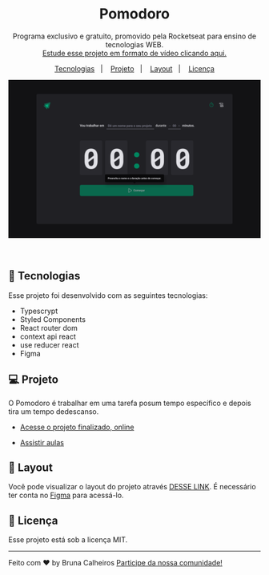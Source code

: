 <h1 align="center"> Pomodoro </h1>

<p align="center">
Programa exclusivo e gratuito, promovido pela Rocketseat para ensino de tecnologias WEB. <br/>
<a href="https://lp.rocketseat.com.br/devlinks/inscricao?utm_source=github&utm_medium=descricao&utm_campaign=capture-devlinks&utm_term=organic&utm_content=descricao-github-mayk-brito">Estude esse projeto em formato de vídeo clicando aqui.</a>
</p>

<p align="center">
  <a href="#-tecnologias">Tecnologias</a>&nbsp;&nbsp;&nbsp;|&nbsp;&nbsp;&nbsp;
  <a href="https://pomodoro-chi-three.vercel.app/">Projeto</a>&nbsp;&nbsp;&nbsp;|&nbsp;&nbsp;&nbsp;
  <a href="https://www.figma.com/community/file/1127351821076435124">Layout</a>&nbsp;&nbsp;&nbsp;|&nbsp;&nbsp;&nbsp;
  <a href="#memo-licença">Licença</a>
</p>

<p align="center">
  <img alt="License" src="./src/assets/Home.png">
</p>

<br>


## 🚀 Tecnologias

Esse projeto foi desenvolvido com as seguintes tecnologias:

- Typescrypt
- Styled Components
- React router dom
- context api react
- use reducer react
- Figma

## 💻 Projeto

O Pomodoro é trabalhar em uma tarefa posum tempo específico  e depois tira um tempo dedescanso.

- [Acesse o projeto finalizado, online](https://pomodoro-chi-three.vercel.app/)

- [Assistir aulas](https://rocketseat.com.br/)

## 🔖 Layout

Você pode visualizar o layout do projeto através [DESSE LINK](https://www.figma.com/community/file/1127351821076435124). É necessário ter conta no [Figma](https://figma.com) para acessá-lo.

## :memo: Licença

Esse projeto está sob a licença MIT.

---

Feito com ♥ by Bruna Calheiros  [Participe da nossa comunidade!](https://discord.gg/rocketseat)